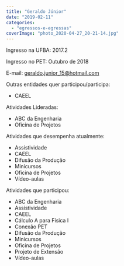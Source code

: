 ```yaml
---
title: "Geraldo Júnior"
date: "2019-02-11"
categories: 
  - "egressos-e-egressas"
coverImage: "photo_2020-04-27_20-21-14.jpg"
---
```


Ingresso na UFBA: 2017.2

Ingresso no PET: Outubro de 2018

E-mail: [geraldo.junior\_15@hotmail.com](mailto:geraldo.junior_15@hotmail.com)

Outras entidades quer participou/participa:

- CAEEL

Atividades Lideradas:

- ABC da Engenharia
- Oficina de Projetos

Atividades que desempenha atualmente:

- Assistividade
- CAEEL
- Difusão da Produção
- Minicursos
- Oficina de Projetos
- Vídeo-aulas

Atividades que participou:

- ABC da Engenharia
- Assistividade
- CAEEL
- Cálculo A para Física I
- Conexão PET
- Difusão da Produção
- Minicursos
- Oficina de Projetos
- Projeto de Extensão
- Vídeo-aulas
